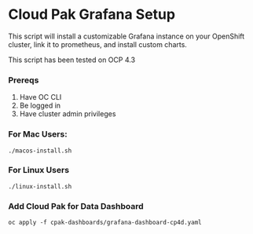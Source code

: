 # Cloud Pak Grafana Setup

This script will install a customizable Grafana instance on your OpenShift cluster, link it to prometheus, and install custom charts.

This script has been tested on OCP 4.3

### Prereqs
1. Have OC CLI
2. Be logged in
3. Have cluster admin privileges

### For Mac Users: 

```
./macos-install.sh
```

### For Linux Users
``` 
./linux-install.sh
```

### Add Cloud Pak for Data Dashboard
``` 
oc apply -f cpak-dashboards/grafana-dashboard-cp4d.yaml
```


